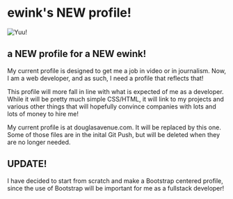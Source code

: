 <h1>ewink's NEW profile!</h1>
<img src="https://douglasavenue.com/img/yuu.png" alt="Yuu!">
<h2>a NEW profile for a NEW ewink!</h2>
<p>My current profile is designed to get me a job in video or in journalism. Now, I am a web developer,
and as such, I need a profile that reflects that!</p>
<p>This profile will more fall in line with what is expected of me as a developer. While it will be 
pretty much simple CSS/HTML, it will link to my projects and various other things that will hopefully
convince companies with lots and lots of money to hire me!</p>
<p>My current profile is at <a href="https://www.douglasavenue.com/" style="text-decoration: none;">douglasavenue.com</a>. 
It will be replaced by this one. Some of those files are in the inital Git Push, but will be deleted when they are no
longer needed.</p>
<h2>UPDATE!</h2>
<p>I have decided to start from scratch and make a Bootstrap centered profile, since the use of Bootstrap will be 
important for me as a fullstack developer!</p>
